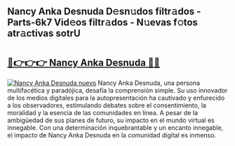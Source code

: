 ## Nancy Anka Desnuda D𝚎sn𝚞dos filtr𝚊dos - Parts-6k7 Vid𝚎os filtr𝚊dos - N𝚞evas f𝚘tos atr𝚊ctivas sotrU

# <h2><a href="http://mb34fz.tromn.icu/?c=Nancy+Anka+Desnuda">🔗👉👉👉 Nancy Anka Desnuda 🔗🔗</a></h2>

[![Nancy Anka Desnuda nuevo](https://i.imgur.com/pEAQMta.gif)](http://mb34fz.tromn.icu/?c=Nancy+Anka+Desnuda)
Nancy Anka Desnuda, una persona multifacética y paradójica, desafía la comprensión simple. Su uso innovador de los medios digitales para la autopresentación ha cautivado y enfurecido a los observadores, estimulando debates sobre el consentimiento, la moralidad y la esencia de las comunidades en línea. A pesar de la ambigüedad de sus planes de futuro, su impacto en el mundo virtual es innegable. Con una determinación inquebrantable y un encanto innegable, el impacto de Nancy Anka Desnuda en la comunidad digital es inmenso.
